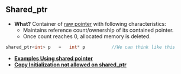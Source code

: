 ## Shared_ptr
- **What?** Container of [raw pointer](..) with following characteristics:
  - Maintains reference count/ownership of its contained pointer. 
  - Once count reaches 0, allocated memory is deleted.
```c
shared_ptr<int> p   =   int* p          //We can think like this
```
- **[Examples Using shared pointer](Examples)**
- **[Copy Initialization not allowed on shared_ptr](Copy_Initialization)**
